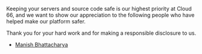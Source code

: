 

Keeping your servers and source code safe is our highest priority at Cloud 66, and we want to show our appreciation to the following people who have helped make our platform safer.

Thank you for your hard work and for making a responsible disclosure to us.

- [Manish Bhattacharya](http://manishbhattacharya.com/)
